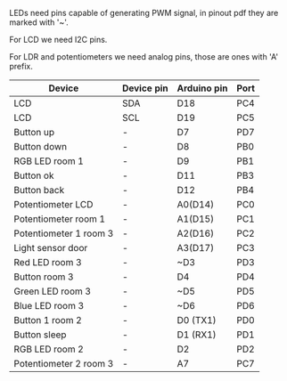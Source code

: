 LEDs need pins capable of generating PWM signal, in pinout pdf they are marked with '~'.

For LCD we need I2C pins.

For LDR and potentiometers we need analog pins, those are ones with 'A' prefix.

|Device|Device pin|Arduino pin|Port|
|----|----|----|----|
|LCD|SDA|D18|PC4|
|LCD|SCL|D19|PC5|
|Button up|-|D7|PD7|
|Button down|-|D8|PB0|
|RGB LED room 1|-|D9|PB1|
|Button ok|-|D11|PB3|
|Button back|-|D12|PB4|
|Potentiometer LCD|-|A0(D14)|PC0|
|Potentiometer room 1|-|A1(D15)|PC1|
|Potentiometer 1 room 3|-|A2(D16)|PC2|
|Light sensor door|-|A3(D17)|PC3|
|Red LED room 3|-|~D3|PD3|
|Button room 3|-|D4|PD4|
|Green LED room 3|-|~D5|PD5|
|Blue LED room 3|-|~D6|PD6|
|Button 1 room 2|-|D0 (TX1)|PD0|
|Button sleep|-|D1 (RX1)|PD1|
|RGB LED room 2|-|D2|PD2|
|Potentiometer 2 room 3|-|A7|PC7|
